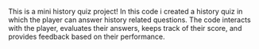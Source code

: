 This is a mini history quiz project! 
In this code i created a history quiz in which the player can answer history related questions. The code interacts with the player, evaluates their answers, keeps track of their score, and provides feedback based on their performance.
